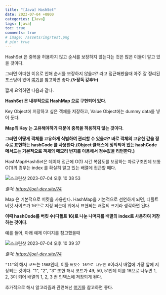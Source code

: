 ```yaml
---
title: "[Java] HashSet"
date: 2023-07-04 +0800
categories: [Java]
tags: [java]
toc: true
comments: true
# image: /assets/img/test.png
# pin: true
---
```


HashSet 은 중복을 허용하지 않고 순서를 보장하지 않는다는 것은 많은 이들이 알고 있을 것이다.

그러면 어떠한 이유로 인해 순서를 보장하지 않을까? 라고 접근해봤을때 아주 잘 정리된 포스팅이 있어 [여기](https://joel-dev.site/74)를 참고하면 좋다.<b>(✨정독 강추✨)</b>

짧게 요약하면 다음과 같다.

<b>HashSet 은 내부적으로 HashMap 으로 구현되어 있다.</b>

Key Object에 저장하고 싶은 객체를 저장하고, Value Object에는 dummy data를 넣어 둔다.

<b>Map의 Key 는 고유해야하기 때문에 중복을 허용하지 않는 것이다.</b>

<b>그러면 어떻게 객체를 고유하게 식별하여 관리할 수 있을까? 바로 객체의 고유한 값을 정수로 표현하는 hashCode 를 사용한다.(Object 클래스에 정의되어 있는 hashCode 메서드는 기본적으로 객체의 메모리 번지를 이용해서 정수값을 리턴한다.)</b>

HashMap/HashSet은 데이터 접근에 O(1) 시간 복잡도를 보장하는 자료구조인데 
보통 O(1)의 경우는 index 를 확실히 알고 있는 배열에 접근할 때다.

![스크린샷 2023-07-04 오후 10 38 53](https://github.com/jeonyoungho/jeonyoungho.github.io/assets/44339530/470e549b-5a2a-4158-8181-dd00b73a7bb6)

_출처: https://joel-dev.site/74_

Map 은 기본적으로 버킷을 사용한다. HashMap을 기본적으로 선언하게 되면, 디폴트 버킷 사이즈가 16으로 지정 되는데 위에서 표현되는 배열의 크기라 생각하면 된다.

<b>이때 hashCode를 버킷 수(디폴트 16)로 나눈 나머지를 배열의 index로 사용하여 저장하는 것이다.</b>

예를 들어, 아래 예제 이미지를 참고했을때

![스크린샷 2023-07-04 오후 10 39 37](https://github.com/jeonyoungho/jeonyoungho.github.io/assets/44339530/9db236da-6799-4d5b-a209-75f565191869)

_출처: https://joel-dev.site/74_

`"11"`의 해시 코드는 `1568`인데, 이를 `버킷수 16으로 나누면 0`이라서 배열에 가장 앞에 저장되는 것이다.
"1", "2", "3" 또한 해시 코드가 49, 50, 51인데 이를 16으로 나누면 1, 2, 3이 되어 배열의 1, 2, 3 번 인덱스에 저장되게 된다.

추가적으로 해시 알고리즘과 관련해선 [여기](https://thalals.tistory.com/16)를 참고하면 좋다.